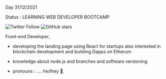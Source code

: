  Day 31/12/2021
 
Status : LEARNING WEB DEVELOPER BOOTCAMP  



![Twitter Follow](https://img.shields.io/twitter/follow/zoro_94?style=social)
![GitHub stars](https://img.shields.io/github/stars/zoro9483?tab=stars?style=social)

Front-end Developer, 

- developing the landing page using React for startups also interested in blockchain development and building Dapps on Etherum 
- knowledge about node.js and branches and software versioning 

- pronouns : .... he/they 🐛.



